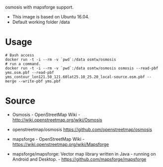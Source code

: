 osmosis with mapsforge support.

* This image is based on Ubuntu 16.04.
* Default working folder /data

# Usage
    # Bash access
    docker run -t -i --rm -v `pwd`:/data osmtw/osmosis
    # run a command.
    docker run -t -i --rm -v `pwd`:/data osmtw/osmosis osmosis --read-pbf yms.osm.pbf --read-pbf yms_contour_lon121.50_121.60lat25.10_25.20_local-source.osm.pbf --merge --write-pbf yms.pbf
    
# Source

* Osmosis - OpenStreetMap Wiki - http://wiki.openstreetmap.org/wiki/Osmosis
* openstreetmap/osmosis https://github.com/openstreetmap/osmosis

* mapsforge - OpenStreetMap Wiki - https://wiki.openstreetmap.org/wiki/Mapsforge
* mapsforge/mapsforge: Vector map library written in Java - running on Android and Desktop. - https://github.com/mapsforge/mapsforge
